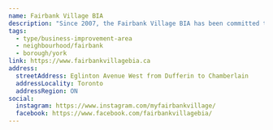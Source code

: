 ```yaml
---
name: Fairbank Village BIA
description: "Since 2007, the Fairbank Village BIA has been committed to making the neighbourhood a more welcoming and successful place to live and do business. The BIA has attracted new business, beautified the area, and created family-friendly events to bring the neighbourhood together. A diverse community along Eglinton Avenue West from Dufferin to Chamberlain."
tags:
  - type/business-improvement-area
  - neighbourhood/fairbank
  - borough/york
link: https://www.fairbankvillagebia.ca
address:
  streetAddress: Eglinton Avenue West from Dufferin to Chamberlain
  addressLocality: Toronto
  addressRegion: ON
social:
  instagram: https://www.instagram.com/myfairbankvillage/
  facebook: https://www.facebook.com/fairbankvillagebia/
---
```


